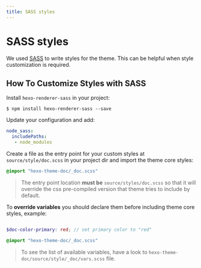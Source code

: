 ```yaml
---
title: SASS styles
---
```


# SASS styles

We used [SASS](http://sass-lang.com/) to write styles for the theme.
This can be helpful when style customization is required.

## How To Customize Styles with SASS

Install `hexo-renderer-sass` in your project:

```
$ npm install hexo-renderer-sass --save
```

Update your configuration and add:

```yaml
node_sass:
  includePaths:
   - node_modules
```

Create a file as the entry point for your custom styles at `source/style/doc.scss` in your project dir and import the theme core styles:

```scss
@import "hexo-theme-doc/_doc.scss"
```
> The entry point location **must be** `source/styles/doc.scss` so that it will override the css pre-compiled version that theme tries to include by default.

To **override variables** you should declare them before including theme core styles, example:

```scss

$doc-color-primary: red; // set primary color to "red"

@import "hexo-theme-doc/_doc.scss"
```

> To see the list of available variables, have a look to `hexo-theme-doc/source/style/_doc/vars.scss` file.

